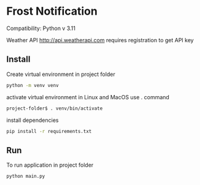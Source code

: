 # Frost Notification

Compatibility: Python v 3.11

Weather API http://api.weatherapi.com
requires registration to get API key

## Install

Create virtual environment in project folder

``` bash
python -m venv venv
```

activate virtual environment
in Linux and MacOS use . command

``` bash
project-folder$ . venv/bin/activate
```

install dependencies

``` bash
pip install -r requirements.txt
```

## Run

To run application in project folder

``` bash
python main.py
```
